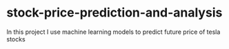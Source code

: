 # stock-price-prediction-and-analysis
In this project I use machine learning models to predict future price of tesla stocks

